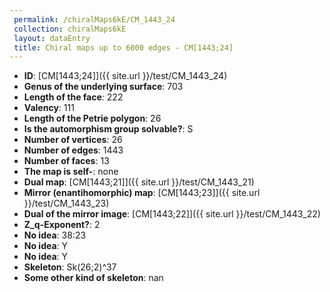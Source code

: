 ```yaml
--- 
 permalink: /chiralMaps6kE/CM_1443_24 
 collection: chiralMaps6kE
 layout: dataEntry
 title: Chiral maps up to 6000 edges - CM[1443;24]
---
```


- **ID**: [CM[1443;24]]({{ site.url }}/test/CM_1443_24)
- **Genus of the underlying surface**: 703
- **Length of the face**: 222
- **Valency**: 111
- **Length of the Petrie polygon**: 26
- **Is the automorphism group solvable?**: S
- **Number of vertices**: 26
- **Number of edges**: 1443
- **Number of faces**: 13
- **The map is self-**: none
- **Dual map**: [CM[1443;21]]({{ site.url }}/test/CM_1443_21)
- **Mirror (enantihomorphic) map**: [CM[1443;23]]({{ site.url }}/test/CM_1443_23)
- **Dual of the mirror image**: [CM[1443;22]]({{ site.url }}/test/CM_1443_22)
- **Z_q-Exponent?**: 2
- **No idea**:  38:23
- **No idea**: Y
- **No idea**: Y
- **Skeleton**: Sk(26;2)^37
- **Some other kind of skeleton**: nan

